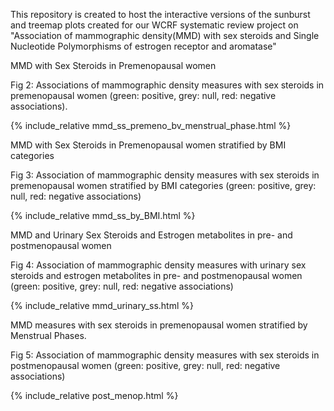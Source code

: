 This repository is created to host the interactive versions of the sunburst and treemap plots created for our WCRF systematic review project on "Association of mammographic density(MMD) with sex steroids and Single Nucleotide Polymorphisms of estrogen receptor and aromatase"

MMD with Sex Steroids in Premenopausal women

Fig 2: Associations of mammographic density measures with sex steroids in premenopausal women (green: positive, grey: null, red: negative associations).

{% include_relative mmd_ss_premeno_bv_menstrual_phase.html %}

MMD with Sex Steroids in Premenopausal women stratified by BMI categories

Fig 3: Association of mammographic density measures with sex steroids in premenopausal women stratified by BMI categories (green: positive, grey: null, red: negative associations)

{% include_relative mmd_ss_by_BMI.html %}

MMD and Urinary Sex Steroids and Estrogen metabolites in pre- and postmenopausal women

Fig 4: Association of mammographic density measures with urinary sex steroids and estrogen metabolites in pre- and postmenopausal women (green: positive, grey: null, red: negative associations)

{% include_relative mmd_urinary_ss.html %}

MMD measures with sex steroids in premenopausal women stratified by Menstrual Phases. 

Fig 5: Association of mammographic density measures with sex steroids in postmenopausal women (green: positive, grey: null, red: negative associations)

{% include_relative post_menop.html %}
